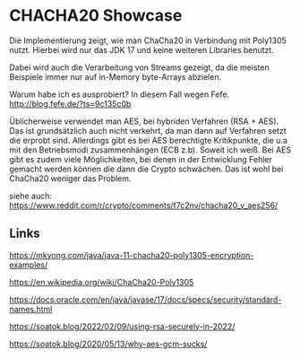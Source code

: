 # CHACHA20 Showcase

Die Implementierung zeigt, wie man ChaCha20 in Verbindung mit Poly1305 nutzt.
Hierbei wird nur das JDK 17 und keine weiteren Libraries benutzt.

Dabei wird auch die Verarbeitung von Streams gezeigt, da die meisten Beispiele immer nur
auf in-Memory byte-Arrays abzielen.

Warum habe ich es ausprobiert?
In diesem Fall wegen Fefe. http://blog.fefe.de/?ts=9c135c0b

Üblicherweise verwendet man AES, bei hybriden Verfahren (RSA + AES). Das ist grundsätzlich
auch nicht verkehrt, da man dann auf Verfahren setzt die erprobt sind.
Allerdings gibt es bei AES berechtigte Kritikpunkte, die u.a mit den Betriebsmodi zusammenhängen (ECB z.b). Soweit ich weiß.
Bei AES gibt es zudem viele Möglichkeiten, bei denen in der Entwicklung Fehler gemacht werden können die
dann die Crypto schwächen. Das ist wohl bei ChaCha20 weniger das Problem.

siehe auch: https://www.reddit.com/r/crypto/comments/f7c2nv/chacha20_v_aes256/

## Links
https://mkyong.com/java/java-11-chacha20-poly1305-encryption-examples/

https://en.wikipedia.org/wiki/ChaCha20-Poly1305

https://docs.oracle.com/en/java/javase/17/docs/specs/security/standard-names.html

https://soatok.blog/2022/02/09/using-rsa-securely-in-2022/

https://soatok.blog/2020/05/13/why-aes-gcm-sucks/